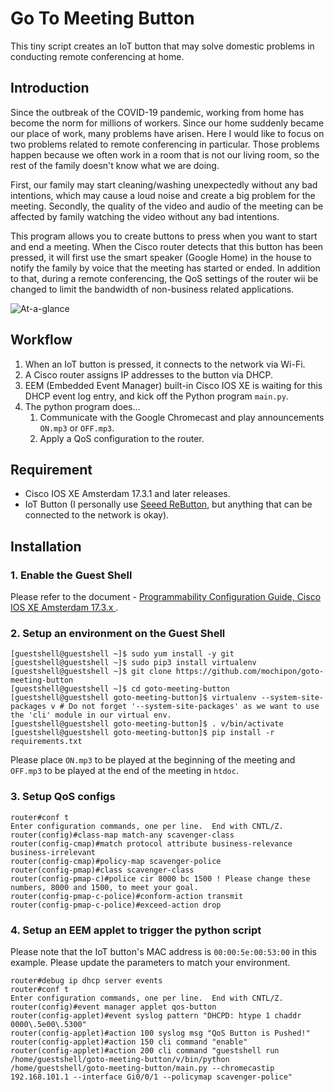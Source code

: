# Go To Meeting Button

This tiny script creates an IoT button that may solve domestic problems in conducting remote conferencing at home.

## Introduction

Since the outbreak of the COVID-19 pandemic, working from home has become the norm for millions of workers. Since our home suddenly became our place of work, many problems have arisen. Here I would like to focus on two problems related to remote conferencing in particular. Those problems happen because we often work in a room that is not our living room, so the rest of the family doesn't know what we are doing.

First, our family may start cleaning/washing unexpectedly without any bad intentions, which may cause a loud noise and create a big problem for the meeting. Secondly, the quality of the video and audio of the meeting can be affected by family watching the video without any bad intentions.

This program allows you to create buttons to press when you want to start and end a meeting. When the Cisco router detects that this button has been pressed, it will first use the smart speaker (Google Home) in the house to notify the family by voice that the meeting has started or ended. In addition to that, during a remote conferencing, the QoS settings of the router wii be changed to limit the bandwidth of non-business related applications.

![At-a-glance](https://qiita-image-store.s3.ap-northeast-1.amazonaws.com/0/214716/1a11f38d-6076-837f-1899-e146cdcefc00.png)

## Workflow

1. When an IoT button is pressed, it connects to the network via Wi-Fi.
2. A Cisco router assigns IP addresses to the button via DHCP.
3. EEM (Embedded Event Manager) built-in Cisco IOS XE is waiting for this DHCP event log entry, and kick off the Python program `main.py`. 
4. The python program does...
    1. Communicate with the Google Chromecast and play announcements `ON.mp3` or `OFF.mp3`.
    2. Apply a QoS configuration to the router.

## Requirement

- Cisco IOS XE Amsterdam 17.3.1 and later releases.
- IoT Button (I personally use [Seeed ReButton](https://seeedjp.github.io/ReButton/), but anything that can be connected to the network is okay).

## Installation

### 1. Enable the Guest Shell
Please refer to the document - [Programmability Configuration Guide, Cisco IOS XE Amsterdam 17.3.x
](https://www.cisco.com/c/en/us/td/docs/ios-xml/ios/prog/configuration/173/b_173_programmability_cg/guest_shell.html).

### 2. Setup an environment on the Guest Shell
```shell
[guestshell@guestshell ~]$ sudo yum install -y git
[guestshell@guestshell ~]$ sudo pip3 install virtualenv
[guestshell@guestshell ~]$ git clone https://github.com/mochipon/goto-meeting-button
[guestshell@guestshell ~]$ cd goto-meeting-button
[guestshell@guestshell goto-meeting-button]$ virtualenv --system-site-packages v # Do not forget '--system-site-packages' as we want to use the 'cli' module in our virtual env.
[guestshell@guestshell goto-meeting-button]$ . v/bin/activate
[guestshell@guestshell goto-meeting-button]$ pip install -r requirements.txt
```

Please place `ON.mp3` to be played at the beginning of the meeting and `OFF.mp3` to be played at the end of the meeting in `htdoc`.

### 3. Setup QoS configs 
```shell
router#conf t
Enter configuration commands, one per line.  End with CNTL/Z.
router(config)#class-map match-any scavenger-class
router(config-cmap)#match protocol attribute business-relevance business-irrelevant
router(config-cmap)#policy-map scavenger-police
router(config-pmap)#class scavenger-class
router(config-pmap-c)#police cir 8000 bc 1500 ! Please change these numbers, 8000 and 1500, to meet your goal.
router(config-pmap-c-police)#conform-action transmit
router(config-pmap-c-police)#exceed-action drop
```

### 4. Setup an EEM applet to trigger the python script

Please note that the IoT button's MAC address is `00:00:5e:00:53:00` in this example. Please update the parameters to match your environment.

```shell
router#debug ip dhcp server events
router#conf t
Enter configuration commands, one per line.  End with CNTL/Z.
router(config)#event manager applet qos-button
router(config-applet)#event syslog pattern "DHCPD: htype 1 chaddr 0000\.5e00\.5300"
router(config-applet)#action 100 syslog msg "QoS Button is Pushed!"
router(config-applet)#action 150 cli command "enable"
router(config-applet)#action 200 cli command "guestshell run /home/guestshell/goto-meeting-button/v/bin/python /home/guestshell/goto-meeting-button/main.py --chromecastip 192.168.101.1 --interface Gi0/0/1 --policymap scavenger-police"
```
